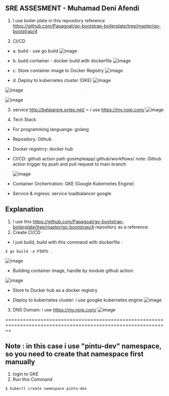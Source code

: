 ## SRE ASSESMENT - Muhamad Deni Afendi

1. I use boiler plate in this repository reference https://github.com/Papagoat/go-bootstrap-boilerplate/tree/master/go-bootstrap/4

2. CI/CD 
- a. build - use go build
![image](https://user-images.githubusercontent.com/80587939/172310577-f100c362-ba79-402e-8024-28006d2532d1.png)

- b. build container - docker build with dockerfile
![image](https://user-images.githubusercontent.com/80587939/172314214-f10c10b5-2c0f-42a4-9939-0c158facd7b8.png)

- c. Store container image to Docker Registry
![image](https://user-images.githubusercontent.com/80587939/172310105-5563ba7b-aa17-41f6-b64b-037bf4ed6efc.png)

- d. Deploy to kubernetes cluster (GKE)
![image](https://user-images.githubusercontent.com/80587939/172313602-d2019691-ae3a-4f0f-b08f-fd8d9ab1a3dc.png)

![image](https://user-images.githubusercontent.com/80587939/172313746-2121abfe-ac36-4fbf-8c19-062275542288.png)

![image](https://user-images.githubusercontent.com/80587939/172314015-572f7d81-c556-4d1f-b056-22e402ce0d94.png)

3. service http://belajarsre.sytes.net/ = i use https://my.noip.com/
![image](https://user-images.githubusercontent.com/80587939/172311106-77cfa32f-b9a9-4320-8a31-5cc0c29976eb.png)

4. Tech Stack 
- For programming languange: golang
- Repository: Github
- Docker registrry: docker hub
- CI/CD: github action path gosimpleapp/.github/workflows/
  note: Github action trigger by push and pull request to main branch
  
  ![image](https://user-images.githubusercontent.com/80587939/172317552-7d4b16a8-9659-4db7-9e79-33e949a472e8.png)
  
- Container Orchertration: GKE (Google Kubernetes Engine)
- Service & ingress: service loadbalancer google


## Explanation
1. I use this https://github.com/Papagoat/go-bootstrap-boilerplate/tree/master/go-bootstrap/4 repository as a reference 
2. Create CI/CD
- I just build, build with this command with dockerfile :
```
$ go build -o PINTU .
```

![image](https://user-images.githubusercontent.com/80587939/172316703-bcb18793-c41e-4e4b-9e9d-551db67c6eb7.png)


- Building container image, handle by module github action:

![image](https://user-images.githubusercontent.com/80587939/172315777-97cc8728-39d8-4c73-84d1-66de60afa88a.png)

- Store to Docker hub as a docker registry

- Deploy to kubernetes cluster: i use googke kubernetes engine
![image](https://user-images.githubusercontent.com/80587939/172316178-69a7148c-01cf-469a-8b17-d4ffd922a48b.png)

3. DNS Domain: i use https://my.noip.com/
![image](https://user-images.githubusercontent.com/80587939/172316331-e887c02b-378d-4d42-841e-2c2dbd423da0.png)

==============================================================================================================

## Note : in this case i use "pintu-dev" namespace, so you need to create that namespace first manually
1. login to GKE
2. Run this Command
```
$ kubectl create namespace pintu-dev
```
